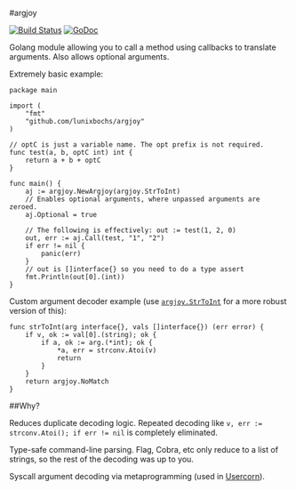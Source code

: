 #argjoy

[![Build Status](https://travis-ci.org/lunixbochs/argjoy.svg?branch=master)](https://travis-ci.org/lunixbochs/argjoy)
[![GoDoc](https://godoc.org/github.com/lunixbochs/argjoy?status.svg)](http://godoc.org/github.com/lunixbochs/argjoy)

Golang module allowing you to call a method using callbacks to translate arguments. Also allows optional arguments.

Extremely basic example:

    package main

    import (
        "fmt"
        "github.com/lunixbochs/argjoy"
    )

    // optC is just a variable name. The opt prefix is not required.
    func test(a, b, optC int) int {
        return a + b + optC
    }

    func main() {
        aj := argjoy.NewArgjoy(argjoy.StrToInt)
        // Enables optional arguments, where unpassed arguments are zeroed.
        aj.Optional = true

        // The following is effectively: out := test(1, 2, 0)
        out, err := aj.Call(test, "1", "2")
        if err != nil {
            panic(err)
        }
        // out is []interface{} so you need to do a type assert
        fmt.Println(out[0].(int))
    }

Custom argument decoder example (use [`argjoy.StrToInt`](https://github.com/lunixbochs/argjoy/blob/master/codecs.go#L9) for a more robust version of this):

    func strToInt(arg interface{}, vals []interface{}) (err error) {
        if v, ok := val[0].(string); ok {
            if a, ok := arg.(*int); ok {
                *a, err = strconv.Atoi(v)
                return
            }
        }
        return argjoy.NoMatch
    }

##Why?

Reduces duplicate decoding logic. Repeated decoding like `v, err := strconv.Atoi(); if err != nil` is completely eliminated.

Type-safe command-line parsing. Flag, Cobra, etc only reduce to a list of strings, so the rest of the decoding was up to you.

Syscall argument decoding via metaprogramming (used in [Usercorn](https://github.com/lunixbochs/usercorn)).
